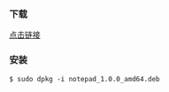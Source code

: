 ### 下载 
[点击链接](https://gitee.com/wcc210/Notepad/releases)

### 安装 
```
$ sudo dpkg -i notepad_1.0.0_amd64.deb
```